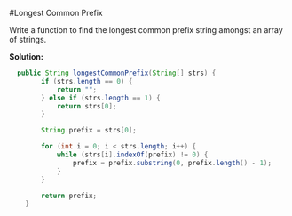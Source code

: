 #Longest Common Prefix

Write a function to find the longest common prefix string amongst an array of strings.

**Solution:**

```java
  public String longestCommonPrefix(String[] strs) {
		if (strs.length == 0) {
			return "";
		} else if (strs.length == 1) {
			return strs[0];
		}

		String prefix = strs[0];

		for (int i = 0; i < strs.length; i++) {
			while (strs[i].indexOf(prefix) != 0) {
				prefix = prefix.substring(0, prefix.length() - 1);
			}
		}

		return prefix;
	}
```
